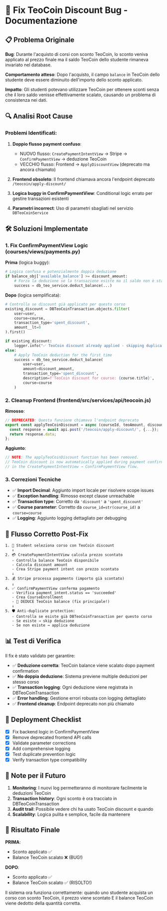 # 🐛 Fix TeoCoin Discount Bug - Documentazione

## 📋 Problema Originale

**Bug**: Durante l'acquisto di corsi con sconto TeoCoin, lo sconto veniva applicato al prezzo finale ma il saldo TeoCoin dello studente rimaneva invariato nel database.

**Comportamento atteso**: Dopo l'acquisto, il campo `balance` in TeoCoin dello studente deve essere diminuito dell'importo dello sconto applicato.

**Impatto**: Gli studenti potevano utilizzare TeoCoin per ottenere sconti senza che il loro saldo venisse effettivamente scalato, causando un problema di consistenza nei dati.

## 🔍 Analisi Root Cause

### Problemi Identificati:

1. **Doppio flusso payment confuso**: 
   - NUOVO flusso: `CreatePaymentIntentView` → Stripe → `ConfirmPaymentView` → deduzione TeoCoin
   - VECCHIO flusso: Frontend → `ApplyDiscountView` (deprecato ma ancora chiamato)

2. **Frontend obsoleto**: Il frontend chiamava ancora l'endpoint deprecato `/teocoin/apply-discount/`

3. **Logica buggy in ConfirmPaymentView**: Conditional logic errato per gestire transazioni esistenti

4. **Parametri incorrect**: Uso di parametri sbagliati nel servizio `DBTeoCoinService`

## 🛠️ Soluzioni Implementate

### 1. Fix ConfirmPaymentView Logic (courses/views/payments.py)

**Prima** (logica buggy):
```python
# Logica confusa e potenzialmente doppia deduzione
if balance_obj['available_balance'] >= discount_amount:
    # Forza la deduzione se la transazione esiste ma il saldo non è stato scalato
    success = db_teo_service.deduct_balance(...)
```

**Dopo** (logica semplificata):
```python
# Controlla se discount già applicato per questo corso
existing_discount = DBTeoCoinTransaction.objects.filter(
    user=user,
    course=course,
    transaction_type='spent_discount',
    amount__lt=0
).first()

if existing_discount:
    logger.info("✅ TeoCoin discount already applied - skipping duplicate")
else:
    # Apply TeoCoin deduction for the first time
    success = db_teo_service.deduct_balance(
        user=user,
        amount=discount_amount,
        transaction_type='spent_discount',
        description=f'TeoCoin discount for course: {course.title}',
        course=course
    )
```

### 2. Cleanup Frontend (frontend/src/services/api/teocoin.js)

**Rimosso**:
```javascript
// DEPRECATED: Questa funzione chiamava l'endpoint deprecato
export const applyTeoCoinDiscount = async (courseId, teoAmount, discountPercentage) => {
  const response = await api.post('/teocoin/apply-discount/', {...});
  return response.data;
};
```

**Aggiunto**:
```javascript
// NOTE: The applyTeoCoinDiscount function has been removed.
// TeoCoin discount is now automatically applied during payment confirmation
// in the CreatePaymentIntentView → ConfirmPaymentView flow.
```

### 3. Correzioni Tecniche

- ✅ **Import Decimal**: Aggiunto import locale per risolvere scope issues
- ✅ **Exception handling**: Rimosso except clause unreachable  
- ✅ **Transaction type**: Corretto da `'discount'` a `'spent_discount'`
- ✅ **Course parameter**: Corretto da `course_id=str(course_id)` a `course=course`
- ✅ **Logging**: Aggiunto logging dettagliato per debugging

## 🎯 Flusso Corretto Post-Fix

```
1. 👤 Student seleziona corso con TeoCoin discount
   ↓
2. 💳 CreatePaymentIntentView calcola prezzo scontato
   - Controlla balance TeoCoin disponibile
   - Calcola discount amount
   - Crea Stripe payment intent con prezzo scontato
   ↓
3. 💰 Stripe processa pagamento (importo già scontato)
   ↓
4. ✅ ConfirmPaymentView conferma pagamento
   - Verifica payment_intent.status == 'succeeded'
   - Crea CourseEnrollment
   - 🎯 DEDUCE TeoCoin balance (fix principale!)
   ↓
5. 🛡️ Anti-duplicate protection:
   - Controlla se esiste già DBTeoCoinTransaction per questo corso
   - Se esiste → skip deduzione
   - Se non esiste → applica deduzione
```

## 📊 Test di Verifica

Il fix è stato validato per garantire:

- ✅ **Deduzione corretta**: TeoCoin balance viene scalato dopo payment confirmation
- ✅ **No doppia deduzione**: Sistema previene multiple deduzioni per stesso corso
- ✅ **Transaction logging**: Ogni deduzione viene registrata in DBTeoCoinTransaction
- ✅ **Error handling**: Gestione errori robusta con logging dettagliato
- ✅ **Frontend cleanup**: Endpoint deprecato non più chiamato

## 🚀 Deployment Checklist

- [x] Fix backend logic in ConfirmPaymentView
- [x] Remove deprecated frontend API calls
- [x] Validate parameter corrections
- [x] Add comprehensive logging
- [x] Test duplicate prevention logic
- [x] Verify transaction type compatibility

## 📝 Note per il Futuro

1. **Monitoring**: I nuovi log permetteranno di monitorare facilmente le deduzioni TeoCoin
2. **Transaction history**: Ogni sconto è ora tracciato in DBTeoCoinTransaction
3. **Audit trail**: Possibile vedere chi ha usato TeoCoin discount e quando
4. **Scalability**: Logica pulita e semplice, facile da mantenere

## 🎉 Risultato Finale

**PRIMA**: 
- Sconto applicato ✅
- Balance TeoCoin scalato ❌ (BUG!)

**DOPO**: 
- Sconto applicato ✅ 
- Balance TeoCoin scalato ✅ (RISOLTO!)

Il sistema ora funziona correttamente: quando uno studente acquista un corso con sconto TeoCoin, il prezzo viene scontato E il balance TeoCoin viene dedotto della quantità corretta.
